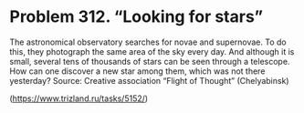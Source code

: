 # Problem 312. “Looking for stars”

The astronomical observatory searches for novae and supernovae. To do this, they photograph the same area of ​​the sky every day. And although it is small, several tens of thousands of stars can be seen through a telescope. How can one discover a new star among them, which was not there yesterday? Source: Creative association “Flight of Thought” (Chelyabinsk)

(https://www.trizland.ru/tasks/5152/)